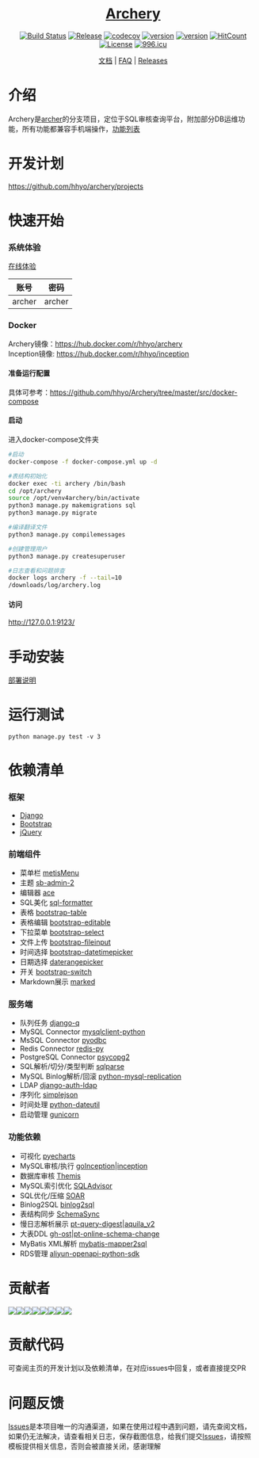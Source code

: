 <div align="center">

# <a href="http://139.199.0.191/" target="_blank" rel="noopener noreferrer">Archery</a> 

[![Build Status](https://travis-ci.org/hhyo/Archery.svg?branch=master)](https://travis-ci.org/hhyo/Archery)
[![Release](https://img.shields.io/github/release/hhyo/archery.svg)](https://github.com/hhyo/archery/releases/)
[![codecov](https://codecov.io/gh/hhyo/archery/branch/master/graph/badge.svg)](https://codecov.io/gh/hhyo/archery)
[![version](https://img.shields.io/badge/python-3.6.5-blue.svg)](https://www.python.org/downloads/release/python-365/)
[![version](https://img.shields.io/badge/django-2.0-brightgreen.svg)](https://docs.djangoproject.com/zh-hans/2.0/)
[![HitCount](http://hits.dwyl.io/hhyo/hhyo/Archery.svg)](http://hits.dwyl.io/hhyo/hhyo/Archery)
[![License](https://img.shields.io/badge/License-Apache%202.0-blue.svg)](http://github.com/hhyo/archery/blob/master/LICENSE)
[![996.icu](https://img.shields.io/badge/link-996.icu-red.svg)](https://996.icu)

[文档](https://github.com/hhyo/archery/wiki) | [FAQ](https://github.com/hhyo/archery/wiki/FAQ) | [Releases](https://github.com/hhyo/archery/releases/)

</div>


介绍
============
Archery是[archer](https://github.com/jly8866/archer)的分支项目，定位于SQL审核查询平台，附加部分DB运维功能，所有功能都兼容手机端操作，[功能列表](https://github.com/hhyo/Archery/wiki/功能列表)

开发计划
==============
https://github.com/hhyo/archery/projects   

快速开始
===============
### 系统体验
[在线体验](http://139.199.0.191/) 
  
| 账号 | 密码 |
| --- | --- |
| archer | archer |

### Docker
Archery镜像：https://hub.docker.com/r/hhyo/archery    
Inception镜像: https://hub.docker.com/r/hhyo/inception
#### 准备运行配置
具体可参考：https://github.com/hhyo/Archery/tree/master/src/docker-compose

#### 启动
进入docker-compose文件夹

```bash
#启动
docker-compose -f docker-compose.yml up -d

#表结构初始化
docker exec -ti archery /bin/bash
cd /opt/archery
source /opt/venv4archery/bin/activate
python3 manage.py makemigrations sql  
python3 manage.py migrate 

#编译翻译文件
python3 manage.py compilemessages

#创建管理用户
python3 manage.py createsuperuser

#日志查看和问题排查
docker logs archery -f --tail=10
/downloads/log/archery.log
```

#### 访问
http://127.0.0.1:9123/

手动安装
===============
[部署说明](https://github.com/hhyo/archery/wiki/部署#手动部署)

运行测试
===============
```
python manage.py test -v 3
```

依赖清单
===============
### 框架
- [Django](https://github.com/django/django)
- [Bootstrap](https://github.com/twbs/bootstrap)
- [jQuery](https://github.com/jquery/jquery)
### 前端组件
- 菜单栏 [metisMenu](https://github.com/onokumus/metismenu)
- 主题 [sb-admin-2](https://github.com/BlackrockDigital/startbootstrap-sb-admin-2)
- 编辑器 [ace](https://github.com/ajaxorg/ace)
- SQL美化 [sql-formatter](https://github.com/zeroturnaround/sql-formatter)
- 表格  [bootstrap-table](https://github.com/wenzhixin/bootstrap-table)
- 表格编辑  [bootstrap-editable](https://github.com/vitalets/x-editable)
- 下拉菜单 [bootstrap-select](https://github.com/snapappointments/bootstrap-select)
- 文件上传 [bootstrap-fileinput](https://github.com/kartik-v/bootstrap-fileinput)
- 时间选择  [bootstrap-datetimepicker](https://github.com/smalot/bootstrap-datetimepicker)
- 日期选择  [daterangepicker](https://github.com/dangrossman/daterangepicker)
- 开关  [bootstrap-switch](https://github.com/Bttstrp/bootstrap-switch)
- Markdown展示  [marked](https://github.com/markedjs/marked)
### 服务端
- 队列任务 [django-q](https://github.com/Koed00/django-q)
- MySQL Connector [mysqlclient-python](https://github.com/PyMySQL/mysqlclient-python)
- MsSQL Connector [pyodbc](https://github.com/mkleehammer/pyodbc)
- Redis Connector [redis-py](https://github.com/andymccurdy/redis-py)
- PostgreSQL Connector [psycopg2](https://github.com/psycopg/psycopg2)
- SQL解析/切分/类型判断 [sqlparse](https://github.com/andialbrecht/sqlparse)
- MySQL Binlog解析/回滚 [python-mysql-replication](https://github.com/noplay/python-mysql-replication)
- LDAP [django-auth-ldap](https://github.com/django-auth-ldap/django-auth-ldap)
- 序列化 [simplejson](https://github.com/simplejson/simplejson)
- 时间处理 [python-dateutil](https://github.com/paxan/python-dateutil)
- 启动管理 [gunicorn](https://github.com/benoitc/gunicorn)
### 功能依赖
- 可视化 [pyecharts](https://github.com/pyecharts/pyecharts)
- MySQL审核/执行 [goInception](https://github.com/hanchuanchuan/goInception)|[inception](https://github.com/hhyo/inception)
- 数据库审核 [Themis](https://github.com/CreditEaseDBA/Themis)
- MySQL索引优化 [SQLAdvisor](https://github.com/Meituan-Dianping/SQLAdvisor)
- SQL优化/压缩 [SOAR](https://github.com/XiaoMi/soar)
- Binlog2SQL [binlog2sql](https://github.com/danfengcao/binlog2sql)
- 表结构同步 [SchemaSync](https://github.com/hhyo/SchemaSync)
- 慢日志解析展示 [pt-query-digest](https://www.percona.com/doc/percona-toolkit/3.0/pt-query-digest.html)|[aquila_v2](https://github.com/thinkdb/aquila_v2)
- 大表DDL [gh-ost](https://github.com/github/gh-ost)|[pt-online-schema-change](https://www.percona.com/doc/percona-toolkit/3.0/pt-online-schema-change.html)
- MyBatis XML解析 [mybatis-mapper2sql](https://github.com/hhyo/mybatis-mapper2sql)
- RDS管理 [aliyun-openapi-python-sdk](https://github.com/aliyun/aliyun-openapi-python-sdk)

贡献者
===============
[![](https://sourcerer.io/fame/hhyo/hhyo/archery/images/0)](https://sourcerer.io/fame/hhyo/hhyo/archery/links/0)[![](https://sourcerer.io/fame/hhyo/hhyo/archery/images/1)](https://sourcerer.io/fame/hhyo/hhyo/archery/links/1)[![](https://sourcerer.io/fame/hhyo/hhyo/archery/images/2)](https://sourcerer.io/fame/hhyo/hhyo/archery/links/2)[![](https://sourcerer.io/fame/hhyo/hhyo/archery/images/3)](https://sourcerer.io/fame/hhyo/hhyo/archery/links/3)[![](https://sourcerer.io/fame/hhyo/hhyo/archery/images/4)](https://sourcerer.io/fame/hhyo/hhyo/archery/links/4)[![](https://sourcerer.io/fame/hhyo/hhyo/archery/images/5)](https://sourcerer.io/fame/hhyo/hhyo/archery/links/5)[![](https://sourcerer.io/fame/hhyo/hhyo/archery/images/6)](https://sourcerer.io/fame/hhyo/hhyo/archery/links/6)[![](https://sourcerer.io/fame/hhyo/hhyo/archery/images/7)](https://sourcerer.io/fame/hhyo/hhyo/archery/links/7)

贡献代码
===============
可查阅主页的开发计划以及依赖清单，在对应issues中回复，或者直接提交PR

问题反馈
===============
[Issues](https://github.com/hhyo/archery/issues)是本项目唯一的沟通渠道，如果在使用过程中遇到问题，请先查阅文档，如果仍无法解决，请查看相关日志，保存截图信息，给我们提交[Issues](https://github.com/hhyo/archery/issues)，请按照模板提供相关信息，否则会被直接关闭，感谢理解
